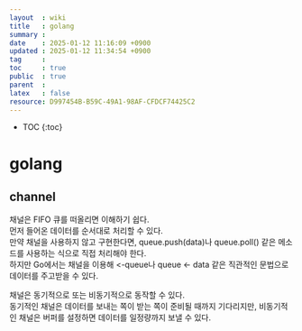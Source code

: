 ```yaml
---
layout  : wiki
title   : golang
summary : 
date    : 2025-01-12 11:16:09 +0900
updated : 2025-01-12 11:34:54 +0900
tag     : 
toc     : true
public  : true
parent  : 
latex   : false
resource: D997454B-B59C-49A1-98AF-CFDCF74425C2
---
```

* TOC
{:toc}

# golang

## channel 

채널은 FIFO 큐를 떠올리면 이해하기 쉽다.  
먼저 들어온 데이터를 순서대로 처리할 수 있다.  
만약 채널을 사용하지 않고 구현한다면, queue.push(data)나 queue.poll() 같은 메소드를 사용하는 식으로 직접 처리해야 한다.  
하지만 Go에서는 채널을 이용해 <-queue나 queue <- data 같은 직관적인 문법으로 데이터를 주고받을 수 있다.  

채널은 동기적으로 또는 비동기적으로 동작할 수 있다.  
동기적인 채널은 데이터를 보내는 쪽이 받는 쪽이 준비될 때까지 기다리지만, 비동기적인 채널은 버퍼를 설정하면 데이터를 일정량까지 보낼 수 있다.  

